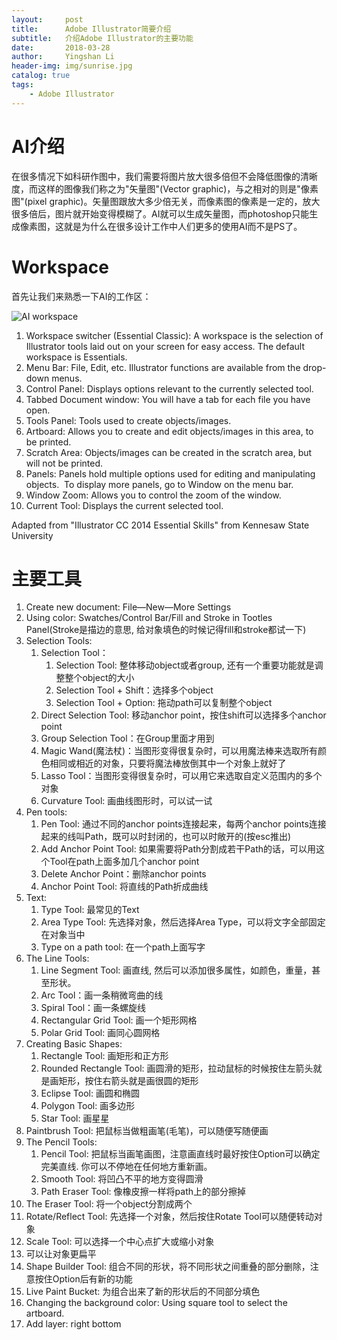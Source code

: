 ```yaml
---
layout:     post
title:      Adobe Illustrator简要介绍
subtitle:   介绍Adobe Illustrator的主要功能
date:       2018-03-28
author:     Yingshan Li
header-img: img/sunrise.jpg
catalog: true
tags:
    - Adobe Illustrator
---
```


# AI介绍

在很多情况下如科研作图中，我们需要将图片放大很多倍但不会降低图像的清晰度，而这样的图像我们称之为"矢量图"(Vector graphic)，与之相对的则是"像素图"(pixel graphic)。矢量图跟放大多少倍无关，而像素图的像素是一定的，放大很多倍后，图片就开始变得模糊了。AI就可以生成矢量图，而photoshop只能生成像素图，这就是为什么在很多设计工作中人们更多的使用AI而不是PS了。

# Workspace

首先让我们来熟悉一下AI的工作区：

>
![AI workspace](https://i.imgur.com/6vySabk.png)
>
1. Workspace switcher (Essential Classic): A workspace is the selection of Illustrator tools laid out on your screen for easy access. The default workspace is Essentials. 
2. Menu Bar: File, Edit, etc. Illustrator functions are available from the drop-down menus. 
3. Control Panel: Displays options relevant to the currently selected tool. 
4. Tabbed Document window: You will have a tab for each file you have open. 
5. Tools Panel: Tools used to create objects/images. 
6. Artboard: Allows you to create and edit objects/images in this area, to be printed. 
7. Scratch Area: Objects/images can be created in the scratch area, but will not be printed. 
8. Panels: Panels hold multiple options used for editing and manipulating objects.  To display more panels, go to Window on the menu bar. 
9. Window Zoom: Allows you to control the zoom of the window. 
10. Current Tool: Displays the current selected tool.  

Adapted from "Illustrator CC 2014 Essential Skills" from Kennesaw State University

# 主要工具

1. Create new document: File—New—More Settings
2. Using color: Swatches/Control Bar/Fill and Stroke in Tootles Panel(Stroke是描边的意思, 给对象填色的时候记得fill和stroke都试一下)
3. Selection Tools:
    1. Selection Tool：
        1. Selection Tool: 整体移动object或者group, 还有一个重要功能就是调整整个object的大小
        2. Selection Tool + Shift：选择多个object
        3. Selection Tool + Option: 拖动path可以复制整个object
    2. Direct Selection Tool: 移动anchor point，按住shift可以选择多个anchor point
    3. Group Selection Tool：在Group里面才用到
    4. Magic Wand(魔法杖)：当图形变得很复杂时，可以用魔法棒来选取所有颜色相同或相近的对象，只要将魔法棒放倒其中一个对象上就好了
    5. Lasso Tool：当图形变得很复杂时，可以用它来选取自定义范围内的多个对象
    6. Curvature Tool: 画曲线图形时，可以试一试
4. Pen tools:
    1. Pen Tool: 通过不同的anchor points连接起来，每两个anchor points连接起来的线叫Path，既可以时封闭的，也可以时敞开的(按esc推出)
    2. Add Anchor Point Tool: 如果需要将Path分割成若干Path的话，可以用这个Tool在path上面多加几个anchor point
    3. Delete Anchor Point：删除anchor points
    4. Anchor Point Tool: 将直线的Path折成曲线
5. Text:
    1. Type Tool: 最常见的Text
    2. Area Type Tool: 先选择对象，然后选择Area Type，可以将文字全部固定在对象当中
    3. Type on a path tool: 在一个path上面写字
6. The Line Tools:
    1. Line Segment Tool: 画直线, 然后可以添加很多属性，如颜色，重量，甚至形状。
    2. Arc Tool：画一条稍微弯曲的线
    3. Spiral Tool：画一条螺旋线
    4. Rectangular Grid Tool: 画一个矩形网格
    5. Polar Grid Tool: 画同心圆网格
7. Creating Basic Shapes: 
    1. Rectangle Tool: 画矩形和正方形
    2. Rounded Rectangle Tool: 画圆滑的矩形，拉动鼠标的时候按住左箭头就是画矩形，按住右箭头就是画很圆的矩形
    3. Eclipse Tool: 画圆和椭圆
    4. Polygon Tool: 画多边形
    5. Star Tool: 画星星
8. Paintbrush Tool: 把鼠标当做粗画笔(毛笔)，可以随便写随便画
9. The Pencil Tools: 
    1. Pencil Tool: 把鼠标当画笔画图，注意画直线时最好按住Option可以确定完美直线. 你可以不停地在任何地方重新画。
    2. Smooth Tool: 将凹凸不平的地方变得圆滑
    3. Path Eraser Tool: 像橡皮擦一样将path上的部分擦掉
10. The Eraser Tool: 将一个object分割成两个
11. Rotate/Reflect Tool: 先选择一个对象，然后按住Rotate Tool可以随便转动对象
12. Scale Tool: 可以选择一个中心点扩大或缩小对象
13. 可以让对象更扁平
14. Shape Builder Tool: 组合不同的形状，将不同形状之间重叠的部分删除，注意按住Option后有新的功能
15. Live Paint Bucket: 为组合出来了新的形状后的不同部分填色
16. Changing the background color: Using square tool to select the artboard.
17. Add layer: right bottom

